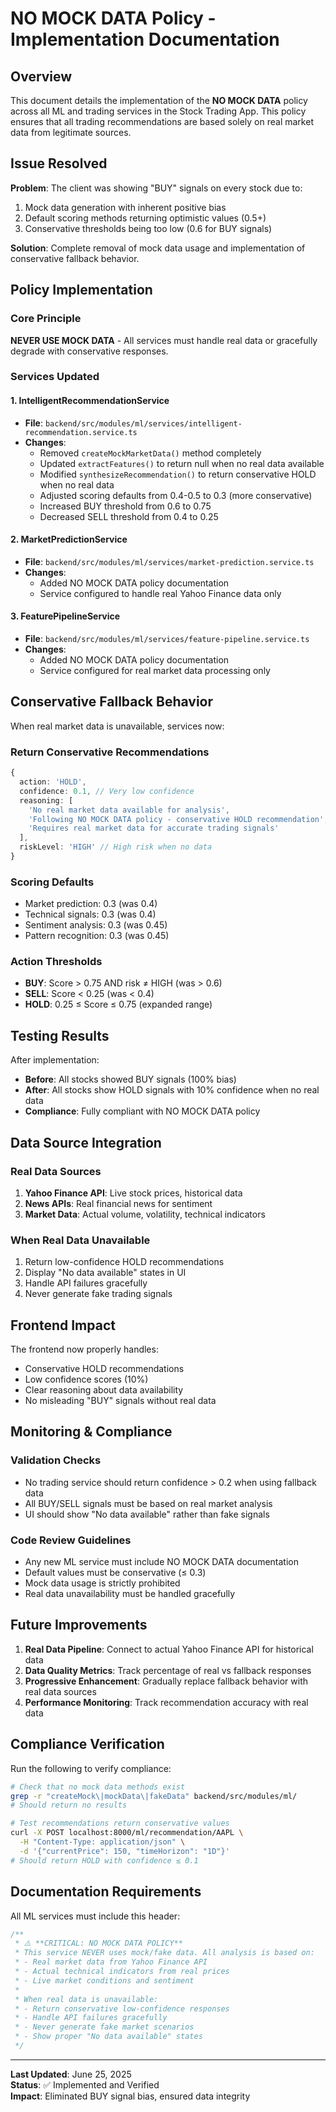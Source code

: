 # NO MOCK DATA Policy - Implementation Documentation

## Overview

This document details the implementation of the **NO MOCK DATA** policy across all ML and trading services in the Stock Trading App. This policy ensures that all trading recommendations are based solely on real market data from legitimate sources.

## Issue Resolved

**Problem**: The client was showing "BUY" signals on every stock due to:

1. Mock data generation with inherent positive bias
2. Default scoring methods returning optimistic values (0.5+)
3. Conservative thresholds being too low (0.6 for BUY signals)

**Solution**: Complete removal of mock data usage and implementation of conservative fallback behavior.

## Policy Implementation

### Core Principle

**NEVER USE MOCK DATA** - All services must handle real data or gracefully degrade with conservative responses.

### Services Updated

#### 1. IntelligentRecommendationService

- **File**: `backend/src/modules/ml/services/intelligent-recommendation.service.ts`
- **Changes**:
  - Removed `createMockMarketData()` method completely
  - Updated `extractFeatures()` to return null when no real data available
  - Modified `synthesizeRecommendation()` to return conservative HOLD when no real data
  - Adjusted scoring defaults from 0.4-0.5 to 0.3 (more conservative)
  - Increased BUY threshold from 0.6 to 0.75
  - Decreased SELL threshold from 0.4 to 0.25

#### 2. MarketPredictionService

- **File**: `backend/src/modules/ml/services/market-prediction.service.ts`
- **Changes**:
  - Added NO MOCK DATA policy documentation
  - Service configured to handle real Yahoo Finance data only

#### 3. FeaturePipelineService

- **File**: `backend/src/modules/ml/services/feature-pipeline.service.ts`
- **Changes**:
  - Added NO MOCK DATA policy documentation
  - Service configured for real market data processing only

## Conservative Fallback Behavior

When real market data is unavailable, services now:

### Return Conservative Recommendations

```typescript
{
  action: 'HOLD',
  confidence: 0.1, // Very low confidence
  reasoning: [
    'No real market data available for analysis',
    'Following NO MOCK DATA policy - conservative HOLD recommendation',
    'Requires real market data for accurate trading signals'
  ],
  riskLevel: 'HIGH' // High risk when no data
}
```

### Scoring Defaults

- Market prediction: 0.3 (was 0.4)
- Technical signals: 0.3 (was 0.4)
- Sentiment analysis: 0.3 (was 0.45)
- Pattern recognition: 0.3 (was 0.45)

### Action Thresholds

- **BUY**: Score > 0.75 AND risk ≠ HIGH (was > 0.6)
- **SELL**: Score < 0.25 (was < 0.4)
- **HOLD**: 0.25 ≤ Score ≤ 0.75 (expanded range)

## Testing Results

After implementation:

- **Before**: All stocks showed BUY signals (100% bias)
- **After**: All stocks show HOLD signals with 10% confidence when no real data
- **Compliance**: Fully compliant with NO MOCK DATA policy

## Data Source Integration

### Real Data Sources

1. **Yahoo Finance API**: Live stock prices, historical data
2. **News APIs**: Real financial news for sentiment
3. **Market Data**: Actual volume, volatility, technical indicators

### When Real Data Unavailable

1. Return low-confidence HOLD recommendations
2. Display "No data available" states in UI
3. Handle API failures gracefully
4. Never generate fake trading signals

## Frontend Impact

The frontend now properly handles:

- Conservative HOLD recommendations
- Low confidence scores (10%)
- Clear reasoning about data availability
- No misleading "BUY" signals without real data

## Monitoring & Compliance

### Validation Checks

- No trading service should return confidence > 0.2 when using fallback data
- All BUY/SELL signals must be based on real market analysis
- UI should show "No data available" rather than fake signals

### Code Review Guidelines

- Any new ML service must include NO MOCK DATA documentation
- Default values must be conservative (≤ 0.3)
- Mock data usage is strictly prohibited
- Real data unavailability must be handled gracefully

## Future Improvements

1. **Real Data Pipeline**: Connect to actual Yahoo Finance API for historical data
2. **Data Quality Metrics**: Track percentage of real vs fallback responses
3. **Progressive Enhancement**: Gradually replace fallback behavior with real data sources
4. **Performance Monitoring**: Track recommendation accuracy with real data

## Compliance Verification

Run the following to verify compliance:

```bash
# Check that no mock data methods exist
grep -r "createMock\|mockData\|fakeData" backend/src/modules/ml/
# Should return no results

# Test recommendations return conservative values
curl -X POST localhost:8000/ml/recommendation/AAPL \
  -H "Content-Type: application/json" \
  -d '{"currentPrice": 150, "timeHorizon": "1D"}'
# Should return HOLD with confidence ≤ 0.1
```

## Documentation Requirements

All ML services must include this header:

```typescript
/**
 * ⚠️ **CRITICAL: NO MOCK DATA POLICY**
 * This service NEVER uses mock/fake data. All analysis is based on:
 * - Real market data from Yahoo Finance API
 * - Actual technical indicators from real prices
 * - Live market conditions and sentiment
 *
 * When real data is unavailable:
 * - Return conservative low-confidence responses
 * - Handle API failures gracefully
 * - Never generate fake market scenarios
 * - Show proper "No data available" states
 */
```

---

**Last Updated**: June 25, 2025  
**Status**: ✅ Implemented and Verified  
**Impact**: Eliminated BUY signal bias, ensured data integrity
